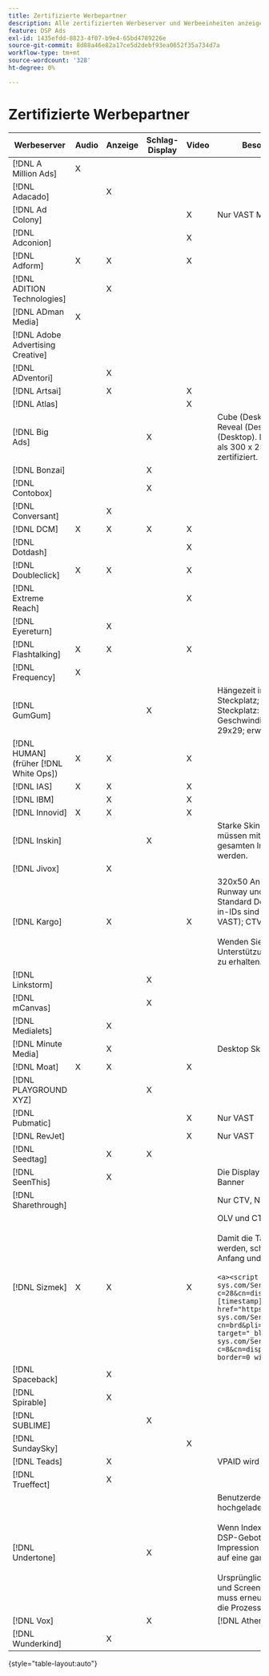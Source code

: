 ```yaml
---
title: Zertifizierte Werbepartner
description: Alle zertifizierten Werbeserver und Werbeeinheiten anzeigen.
feature: DSP Ads
exl-id: 1435efdd-8823-4f07-b9e4-65bd4789226e
source-git-commit: 8d88a46e82a17ce5d2debf93ea0652f35a734d7a
workflow-type: tm+mt
source-wordcount: '328'
ht-degree: 0%

---
```


# Zertifizierte Werbepartner

| Werbeserver | Audio | Anzeige | Schlag-Display | Video | Besondere Anforderungen und Hinweise |
| --- | --- | --- | --- | --- | --- |
| [!DNL A Million Ads] | X | | | | |
| [!DNL Adacado] | | X | | | |
| [!DNL Ad Colony] | | | | X | Nur VAST Mobile |
| [!DNL Adconion] | | | | X | |
| [!DNL Adform] | X | X | | X | |
| [!DNL ADITION Technologies] | | X | | | |
| [!DNL ADman Media] | X | | | | |
| [!DNL Adobe Advertising Creative] | | | | | |
| [!DNL ADventori] | | X | | | |
| [!DNL Artsai] | | X | | X | |
| [!DNL Atlas] | | | | X | |
| [!DNL Big Ads] | | | X | | Cube (Desktop), Cube (Mobile), Karten (Desktop), Big Reveal (Desktop), Cine-Cube (Desktop), Kinematik (Desktop). Richten Sie alle diese Anzeigentypen in DSP als 300 x 250 ein. Nur über [!DNL Magnite DV+] zertifiziert. |
| [!DNL Bonzai] | | | X | | |
| [!DNL Contobox] | | | X | | |
| [!DNL Conversant] | | X | | | |
| [!DNL DCM] | X | X | X | X | |
| [!DNL Dotdash] | | | | X | |
| [!DNL Doubleclick] | X | X | | X | |
| [!DNL Extreme Reach] | | | | X | |
| [!DNL Eyereturn] | | X | | | |
| [!DNL Flashtalking] | X | X | | X | |
| [!DNL Frequency] | X | | | | |
| [!DNL GumGum] | | | X | | Hängezeit im Steckplatz: 21x21; Hängezeit im Steckplatz; Mobilvideo: 22x22; Hängezeit im Steckplatz: 24x24; Hoverboard im Steckplatz: 25x25; Geschwindigkeit im Steckplatz: 26x26; Super Skin: 29x29; erweiterbare Ecke im Bildschirm: 20x20 |
| [!DNL HUMAN] (früher [!DNL White Ops]) | X | X | | X | |
| [!DNL IAS] | X | X | | X | |
| [!DNL IBM] | | X | | X | |
| [!DNL Innovid] | X | X | | X | |
| [!DNL Inskin] | | | X | | Starke Skins (einschließlich Cavai Conversational Ads) müssen mit einer Display-Deal-ID von 180 x 150 im gesamten Inskin-Inventarnetzwerk bereitgestellt werden. |
| [!DNL Jivox] | | X | | | |
| [!DNL Kargo] | | X | | X | 320x50 Anker, BYOC, Hover, Breakout, Breakaway, Runway und Sidekick; 300x250 Outstream, HighRise; Standard Desktop Display (spezielle Anzeigen-Plug-in-IDs sind nicht erforderlich); Video Anchor (nur VAST); CTV über [!DNL Pubmatic]</br></br>Wenden Sie sich an Ihr Adobe Account Team, um Unterstützung beim Einrichten von Anzeigeneinheiten zu erhalten. |
| [!DNL Linkstorm] | | | X | | |
| [!DNL mCanvas] | | | X | | |
| [!DNL Medialets] | | X | | | |
| [!DNL Minute Media] | | X | | | Desktop Skin (970x250) |
| [!DNL Moat] | X | X | | X | |
| [!DNL PLAYGROUND XYZ] | | | X | | |
| [!DNL Pubmatic] | | | | X | Nur VAST |
| [!DNL RevJet] | | | | X | Nur VAST |
| [!DNL Seedtag] | | X | X | | |
| [!DNL SeenThis] | | X | | | Die Display-Zertifizierung umfasst Video-Tags für Banner |
| [!DNL Sharethrough] | | | | | Nur CTV, Native und Outstream |
| [!DNL Sizmek] | X | X | | X | OLV und CTV</br></br> Damit die Tags in der Benutzeroberfläche gerendert werden, schließen Sie das Tag in `<a>` Tags ein (am Anfang und am Ende). Siehe Beispiel-Tag unten:</br></br>`<a><script src="https://bs.serving-sys.com/Serving/adServer.bs?c=28&cn=display&pli=1074570064&w=900&h=550&ord=[timestamp]&ifrm=-1&z=0"></script> <noscript> <a href="https://bs.serving-sys.com/Serving/adServer.bs?cn=brd&pli=1074570064&Page=&Pos=-602368150" target="_blank"> <img src="https://bs.serving-sys.com/Serving/adServer.bs?c=8&cn=display&pli=1074570064&Page=&Pos=-602368150" border=0 width=900 height=550></a> </noscript><a>` |
| [!DNL Spaceback] | | X | | | |
| [!DNL Spirable] | | X | | | |
| [!DNL SUBLIME] | | | X | | |
| [!DNL SundaySky] | | | | X | |
| [!DNL Teads] | | X | | | VPAID wird im Outstream-Inventar nicht unterstützt. |
| [!DNL Trueffect] | | X | | | |
| [!DNL Undertone] | | | X | | Benutzerdefinierte Page-Grabber-Anzeigeneinheit, hochgeladen als 180x150 in DSP</br></br>Wenn Index Exchange eine 180x150-Auktion und DSP-Gebote auf der Auktion durchläuft und eine Impression bereitstellt, erweitert sich das Kreativteam auf eine ganzseitige Display-Anzeige.</br></br>Ursprünglich für Page Grabber, Expandable Adhäsion und Screen Shift-Anzeigen-Einheiten zertifiziert. Dies muss erneut zertifiziert werden, wobei die Schritte für die Prozesse markiert werden müssen. |
| [!DNL Vox] | | | X | | [!DNL Athena] Werbeeinheiten |
| [!DNL Wunderkind] | | X | | | |

{style="table-layout:auto"}
